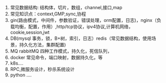 1. 常见数据结构: 结构体，切片，数组，channel,接口,map
2. 常见知识点：context,GMP,sync,协程
3. gin(路由模式，中间件，参数验证，错误处理，orm配置，日志)，nginx（负载均衡，配置，作用）,http/tcp协议，ipv4协议,计算机网络，cookie,session,jwt
4. DB(mysql 事务，锁，B+树，索引，日志）redis（常见数据结构，使用场景，持久化方法，集群配置) 
5. MQ rabbitMQ 四种工作模式，持久化，死信队列，
5. docker 常见命令，端口映射，数据持久化，等
6. k8s....
7. RPC,微服务设计，秒杀系统设计
8. python ....

